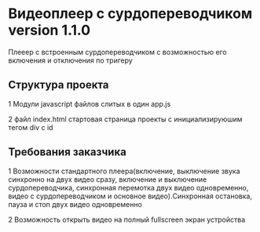 # Видеоплеер с сурдопереводчиком version 1.1.0

Плееер с встроенным сурдопереводчиком с возможностью его включения и отключения по тригеру

## Структура проекта

1 Модули javascript файлов слитых в один app.js

2 файл index.html стартовая страница проекты с инициализируюшим тегом div с id 

## Требования заказчика

1 Возможности стандартного плеера(включение, выключение звука синхронно на двух видео сразу, включение и выключение сурдопереводчика, синхронная перемотка двух видео одновременно, видео с сурдопереводчиком и основное видео).Cинхронная остановка, пауза и стоп двух видео одновременно

2 Возможность открыть видео на полный fullscreen экран устройства

